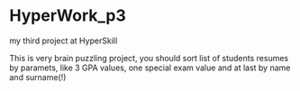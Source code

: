 # HyperWork_p3
my third project at HyperSkill

This is very brain puzzling project, you should sort list of students resumes by paramets, like 3 GPA values, one special exam value and at last by name and surname(!)
